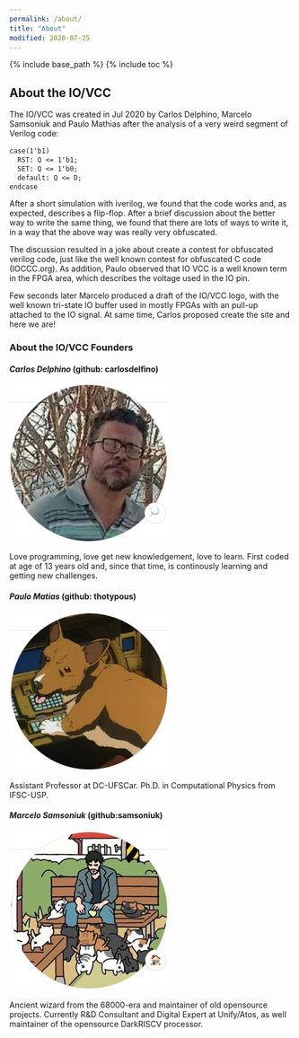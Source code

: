 ```yaml
---
permalink: /about/
title: "About"
modified: 2020-07-25
---
```


{% include base_path %}
{% include toc %}

## About the IO/VCC

The IO/VCC was created in Jul 2020 by Carlos Delphino, Marcelo Samsoniuk and
Paulo Mathias after the analysis of a very weird segment of Verilog code:

```
case(1'b1)
  RST: Q <= 1'b1;
  SET: Q <= 1'b0;
  default: Q <= D;
endcase
```

After a short simulation with iverilog, we found that the code works and,
as expected, describes a flip-flop. After a brief discussion about the
better way to write the same thing, we found that there are lots of ways to
write it, in a way that the above way was really very obfuscated.

The discussion resulted in a joke about create a contest for obfuscated
verilog code, just like the well known contest for obfuscated C code
(IOCCC.org). As addition, Paulo observed that IO VCC is a well known term in
the FPGA area, which describes the voltage used in the IO pin.

Few seconds later Marcelo produced a draft of the IO/VCC logo, with the well
known tri-state IO buffer used in mostly FPGAs with an pull-up attached to
the IO signal. At same time, Carlos proposed create the site and here we
are! 

### About the IO/VCC Founders



#### *Carlos Delphino* (github: carlosdelfino) 

![carlosdelfino](../assets/images/carlosdelfino.png) 

Love programming, love get new knowledgement, love
to learn.  First coded at age of 13 years old and, since that time, is
continously learning and getting new challenges.

#### *Paulo Matias* (github: thotypous) 

![thotypous](../assets/images/thotypous.png) 

Assistant Professor at DC-UFSCar.  Ph.D.  in Computational
Physics from IFSC-USP.

#### *Marcelo Samsoniuk* (github:samsoniuk) 

![samsoniuk](../assets/images/samsoniuk.png) 

Ancient wizard from the 68000-era and maintainer of old
opensource projects.  Currently R&D Consultant and Digital Expert at
Unify/Atos, as well maintainer of the opensource DarkRISCV processor.
